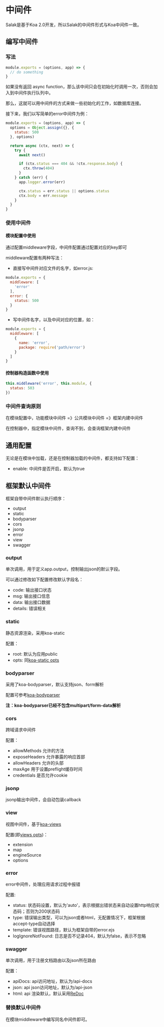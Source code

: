 # 中间件

Salak是基于Koa 2.0开发，所以Salak的中间件形式与Koa中间件一致。

## 编写中间件

### 写法

```javascript
module.exports = (options, app) => {
  // do something
}
```

如果没有返回 async function，那么该中间只会在初始化时调用一次，否则会加入到中间件执行队列中。

那么，这就可以用中间件的方式来做一些初始化的工作，如数据库连接。

接下来，我们以写简单的error中间件为例：

```javascript
module.exports = (options, app) => {
  options = Object.assign({}, {
    status: 500
  }, options)

  return async (ctx, next) => {
    try {
      await next()

      if (ctx.status === 404 && !ctx.response.body) {
        ctx.throw(404)
      }
    } catch (err) {
      app.logger.error(err)

      ctx.status = err.status || options.status
      ctx.body = err.message
    }
  }
}
```

### 使用中间件


#### 模块配置中使用

通过配置middleware字段，中间件配置通过配置对应的key即可

middleware配置有两种写法：

- 直接写中间件对应文件的名字，如error.js:

```javascript
module.exports = {
  middleware: [
    'error'
  ],
  error: {
    status: 500
  }
}
```

- 写中间件名字，以及中间对应的位置，如：

```javascript
module.exports = {
  middleware: [
    {
      name: 'error',
      package: require('path/error')
    }
  ]
}
```

#### 控制器构造函数中使用

```javascript
this.middleware('error', this.module, {
  status: 503
})
```

### 中间件查询原则

在模块配置中，功能模块中间件 =》公共模块中间件 =》框架内建中间件

在控制器中，指定模块中间件，查询不到，会查询框架内建中间件

## 通用配置

无论是在模块中加载，还是在控制器加载的中间件，都支持如下配置：

- enable: 中间件是否开启，默认为true

## 框架默认中间件

框架自带中间件默认执行顺序：

- output
- static
- bodyparser
- cors
- jsonp
- error
- view
- swagger

### output

单次调用，用于定义app.output，控制输出json的默认字段。

可以通过修改如下配置修改默认字段名：

- code: 输出接口状态
- msg: 输出接口信息
- data: 输出接口数据
- details: 错误相关

### static

静态资源渲染，采用koa-static

配置：

- root: 默认为应用public
- opts: 同[koa-static opts](https://github.com/koajs/static#options)

### bodyparser

采用了koa-bodyparser，默认支持json、form解析

配置可参考[koa-bodyparser](https://github.com/koajs/bodyparser#options)

**注：koa-bodyparser已经不包含multipart/form-data解析**

### cors

跨域请求中间件

配置：

- allowMethods 允许的方法
- exposeHeaders 允许暴露的响应首部
- allowHeaders 允许的头部
- maxAge 用于设置preflight缓存时间
- credentials 是否允许cookie

### jsonp

jsonp输出中间件，会自动包装callback

### view

视图中间件，基于[koa-views](https://github.com/queckezz/koa-views)

配置(即[views opts](https://github.com/queckezz/koa-views#viewsroot-opts))：

- extension
- map
- engineSource
- options

### error

error中间件，处理应用请求过程中报错

配置:

- status: 状态码设置，默认为'auto'，表示根据出错状态来自动设置http响应状态码；否则为200状态码
- type: 错误输出类型，可以为json或者html，无配置情况下，框架根据accept-type自动选择
- template: 错误视图路径，默认为框架自带的error.ejs
- logIgnoreNotFound: 日志是否不记录404，默认为false，表示不忽略

### swagger

单次调用，用于注册文档路由以及json所在路由

配置：

- apiDocs: api访问地址，默认为/api-docs
- json: api json访问地址，默认为/api-json
- html: api 渲染默认，默认采用[ReDoc](https://github.com/Rebilly/ReDoc)

### 替换默认中间件

在模块middleware中编写同名中间件即可。
